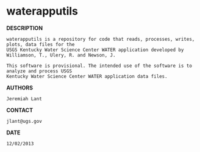 waterapputils
=============

**DESCRIPTION**	

	waterapputils is a repository for code that reads, processes, writes, plots, data files for the
	USGS Kentucky Water Science Center WATER application developed by Williamson, T., Ulery, R. and Newson, J. 

	This software is provisional. The intended use of the software is to analyze and process USGS 
	Kentucky Water Science Center WATER application data files.
			
**AUTHORS**

	Jeremiah Lant

**CONTACT**

	jlant@ugs.gov
	
**DATE**

	12/02/2013
